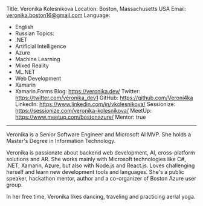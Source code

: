 Title: Veronika Kolesnikova
Location: Boston, Massachusetts USA
Email: veronika.boston16@gmail.com
Language:
  - English
  - Russian
Topics:
  - .NET
  - Artificial Intelligence
  - Azure
  - Machine Learning
  - Mixed Reality
  - ML.NET
  - Web Development
  - Xamarin
  - Xamarin.Forms
Blog: https://veronika.dev/
Twitter: https://twitter.com/veronika_dev1
GitHub: https://github.com/Veroni4ka
LinkedIn: https://www.linkedin.com/in/vkolesnikova/
Sessionize: https://sessionize.com/veronika-kolesnikova/
MeetUp: https://www.meetup.com/bostonazure/
Mentor: true
---

Veronika is a Senior Software Engineer and Microsoft AI MVP. She holds a Master's Degree in Information Technology. 

Veronika is passionate about backend web development, AI, cross-platform solutions and AR. She works mainly with Microsoft technologies like C#, .NET, Xamarin, Azure, but also with Node.js and React.js. 
Loves challenging herself and learn new development tools and languages. She's a public speaker, hackathon mentor, author and a co-organizer of Boston Azure user group. 

In her free time, Veronika likes dancing, traveling and practicing aerial yoga.
